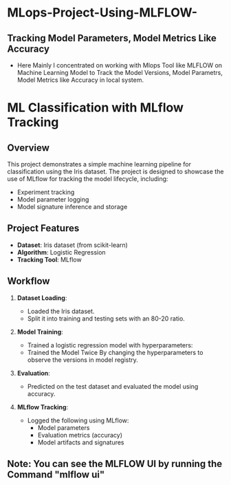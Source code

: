 # MLops-Project-Using-MLFLOW-
## Tracking Model Parameters, Model Metrics Like Accuracy

- Here Mainly I concentrated on working with Mlops Tool like MLFLOW on Machine Learning Model to Track the Model Versions, Model Parametrs, Model Metrics like Accuracy in local system.

# ML Classification with MLflow Tracking

## Overview
This project demonstrates a simple machine learning pipeline for classification using the Iris dataset. The project is designed to showcase the use of MLflow for tracking the model lifecycle, including:
- Experiment tracking
- Model parameter logging
- Model signature inference and storage

## Project Features
- **Dataset**: Iris dataset (from scikit-learn)
- **Algorithm**: Logistic Regression
- **Tracking Tool**: MLflow

## Workflow
1. **Dataset Loading**:
   - Loaded the Iris dataset.
   - Split it into training and testing sets with an 80-20 ratio.

2. **Model Training**:
   - Trained a logistic regression model with hyperparameters:
   - Trained the Model Twice By changing the hyperparameters to observe the versions in model registry.

3. **Evaluation**:
   - Predicted on the test dataset and evaluated the model using accuracy.

4. **MLflow Tracking**:
   - Logged the following using MLflow:
     - Model parameters
     - Evaluation metrics (accuracy)
     - Model artifacts and signatures

## Note: You can see the MLFLOW UI by running the Command "mlflow ui"
